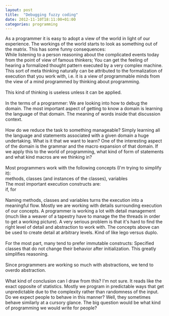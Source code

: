 ```yaml
---
layout: post
title:  "Debugging fuzzy coding"
date: 2012-11-10T18:11:00+01:00
categories: programming
---
```


As a programmer it is easy to adopt a view of the world in light of our experience. The workings of the world starts to look as something out of the matrix. This has some funny consequences:<br>
While listening to a person reasoning about the complicated events today from the point of view of famous thinkers; You can get the feeling of hearing a formalized thought pattern executed by a very complex machine. This sort of meta thinking naturally can be attributed to the formalization of execution that you work with, i.e. it is a view of programmable minds from the view of a mind programmed by thinking about programming.<br><br>
This kind of thinking is useless unless it can be applied.<br><br>
In the terms of a programmer: We are looking into how to debug the domain. The most important aspect of getting to know a domain is learning the language of that domain. The meaning of words inside that discussion context.<br><br>
How do we reduce the task to something manageable? Simply learning all the language and statements associated with a given domain a huge undertaking. What is it that we want to learn? One of the interesting aspect of the domain is the grammar and the macro expansion of that domain. If we apply this to the world of programming, what kind of form of statements and what kind macros are we thinking in?<br><br>
Most programmers work with the following concepts (I'm trying to simplify it):<br>
methods, classes (and instances of the classes), variables<br>
The most important execution constructs are:<br>
if, for<br><br>
Naming methods, classes and variables turns the execution into a meaningful flow. Mostly we are working with details surrounding execution of our concepts. A programmer is working a lot with detail management (much like a weaver of a tapestry have to manage the the threads in order to get a working picture). A very serious problem is that it's hard to find the right level of detail and abstraction to work with. The concepts above can be used to create detail at arbitrary levels. Kind of like lego versus duplo.<br><br>
For the most part, many tend to prefer immutable constructs: Specified classes that do not change their behavior after initialization. This greatly simplifies reasoning.<br><br>
Since programmers are working so much with abstractions, we tend to overdo abstraction.<br><br>
What kind of conclusion can I draw from this? I'm not sure. It reads like the exact opposite of statistics. Mostly we program in predictable ways that get unpredictable due to the complexity rather than randomness of the input. Do we expect people to behave in this manner? Well, they sometimes behave similarly at a cursory glance. The big question would be what kind of programming we would write for people?
<div style="clear: both;"></div>